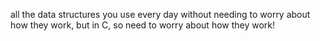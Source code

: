 all the data structures you use every day without needing to worry about how they work, but in C, so need to worry about how they work!